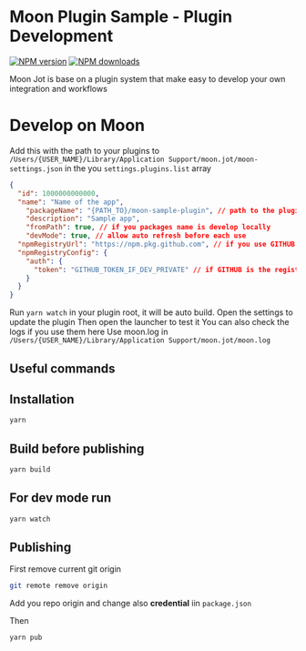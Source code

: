 # Moon Plugin Sample - Plugin Development

<span class="badge-npmversion"><a href="https://npmjs.org/package/@moonjot/moon-sample-plugin" title="View this project on NPM"><img src="https://img.shields.io/npm/v/@moonjot/moon-sample-plugin.svg" alt="NPM version" /></a></span>
<span class="badge-npmdownloads"><a href="https://npmjs.org/package/@moonjot/moon-sample-plugin" title="View this project on NPM"><img src="https://img.shields.io/npm/dm/@moonjot/moon-sample-plugin.svg" alt="NPM downloads" /></a></span>


Moon Jot is base on a plugin system that make easy to develop your own integration and workflows

# Develop on Moon

Add this with the path to your plugins to `/Users/{USER_NAME}/Library/Application Support/moon.jot/moon-settings.json` in the you `settings.plugins.list` array
```json
{
  "id": 1000000000000,
  "name": "Name of the app",
	"packageName": "{PATH_TO}/moon-sample-plugin", // path to the plugin
	"description": "Sample app",
	"fromPath": true, // if you packages name is develop locally
	"devMode": true, // allow auto refresh before each use
  "npmRegistryUrl": "https://npm.pkg.github.com", // if you use GITHUB as registry (otherwise you can remove that if npm)
  "npmRegistryConfig": {
    "auth": {
      "token": "GITHUB_TOKEN_IF_DEV_PRIVATE" // if GITHUB is the registry
    }
  }
}
```

Run `yarn watch` in your plugin root, it will be auto build.
Open the settings to update the plugin
Then open the launcher to test it
You can also check the logs if you use them here
Use moon.log in `/Users/{USER_NAME}/Library/Application Support/moon.jot/moon.log`

## Useful commands


## Installation

```bash
yarn
```

## Build before publishing

```bash
yarn build
```

## For dev mode run 

```bash
yarn watch
```

## Publishing

First remove current git origin
```bash
git remote remove origin
```

Add you repo origin and change also **credential** iin `package.json`

Then
```bach
yarn pub
```